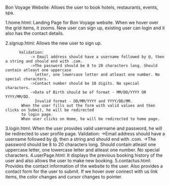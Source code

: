 Bon Voyage Website: Allows the user to book hotels, restaurants, events, spa.
    
1.home.html:
          Landing Page for Bon Voyage website. When we hover over the grid items, it zooms.
          New user can sign up, existing user can login and it also has the contact details.
          
2.signup.html:
          Allows the new user to sign up.
          
          Validation:
               -> Email address should have a username followed by @, then a string and should end with .com.
               ->The password should be 8 to 20 characters long. Should contain atleast one uppercase
                 letter, one lowercase letter and atleast one number. No special characters.
               ->Contact number should be 10 digits. No special characters.
               ->Date of Birth should be of format - MM/DD/YYYY OR YYYY/MM/DD.
                 Invalid format - DD/MM/YYYY and YYYY/DD/MM.
           When the user fills out the form with valid values and then clicks on Submit, he will be redirected 
           to login page.
           When user clicks on Home, he will be redirected to home page.
3.login.html:
         When the user provides valid username and password, he will be redirected to user profile page.
         Validation:
             ->Email address should have a username followed by @, then a string and should end with .com.
             ->The password should be 8 to 20 characters long. Should contain atleast one uppercase
               letter, one lowercase letter and atleast one number. No special characters.
4.userPage.html:
        It displays the previous booking history of the user and also allows the user to make new booking.
5.contactus.html:
        Provides the contact information of the website to the user.
        Also provides a contact form for the user to submit.
        If we hover over connect with us link items, the color changes and cursor changes to pointer.

          
      

